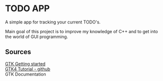 # TODO APP

A simple app for tracking your current TODO's.

Main goal of this project is to improve my knowledge
of C++ and to get into the world of GUI programming.

## Sources
[GTK Getting started](https://www.gtk.org/docs/getting-started/hello-world/) <br>
[GTK4 Tutorial - github](https://github.com/ToshioCP/Gtk4-tutorial) <br>
GTK Documentation <br>